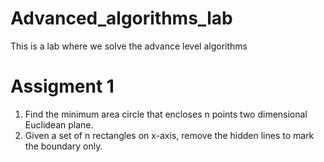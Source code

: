 # Advanced_algorithms_lab
This is a lab where we solve the advance level algorithms

<h1>Assigment 1</h1>
<ol>
  <li>Find the minimum area circle that encloses n points two
dimensional Euclidean plane.</li>
  <li>Given a set of n rectangles on x-axis, remove the hidden
lines to mark the boundary only.</li>
</ol>
